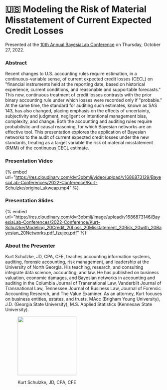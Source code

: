 # 🇺🇸 Modeling the Risk of Material Misstatement of Current Expected Credit Losses

Presented at the [10th Annual BayesiaLab Conference](./) on Thursday, October 27, 2022.

### Abstract

Recent changes to U.S. accounting rules require estimation, in a continuous-variable sense, of current expected credit losses (CECL) on "financial instruments held at the reporting date, based on historical experience, current conditions, and reasonable and supportable forecasts." This new, continuous treatment of credit losses contrasts with the prior binary accounting rule under which losses were recorded only if "probable." At the same time, the standard for auditing such estimates, known as SAS 143, has also changed, placing emphasis on the effects of uncertainty, subjectivity and judgment, negligent or intentional management bias, complexity, and change. Both the accounting and auditing rules require probabilistic and causal reasoning, for which Bayesian networks are an effective tool. This presentation explores the application of Bayesian networks to the audit of current expected credit losses under the new standards, treating as a target variable the risk of material misstatement (RMM) of the continuous CECL estimate.

### Presentation Video

{% embed url="https://res.cloudinary.com/dvr3obmlj/video/upload/v1686873129/BayesiaLab-Conferences/2022-Conference/Kurt-Schulzke/original_ukweap.mp4" %}

### Presentation Slides

{% embed url="https://res.cloudinary.com/dvr3obmlj/image/upload/v1686873146/BayesiaLab-Conferences/2022-Conference/Kurt-Schulzke/Modeling_20Credit_20Loss_20Misstatement_20Risk_20with_20Bayesian_20Networks.pdf_fzujeq.pdf" %}

### About the Presenter

Kurt Schulzke, JD, CPA, CFE, teaches accounting information systems, auditing, forensic accounting, risk management, and leadership at the University of North Georgia. His teaching, research, and consulting integrate data science, accounting, and law. He has published on business valuation, economic damages, and Bayesian networks in accounting and auditing in the Columbia Journal of Transnational Law, Vanderbilt Journal of Transnational Law, Tennessee Journal of Business Law, Journal of Forensic Accounting Research, and The Value Examiner. As an attorney, Kurt focuses on business entities, estates, and trusts. MAcc (Brigham Young University), J.D. (Georgia State University), M.S. Applied Statistics (Kennesaw State University).

<figure><img src="https://res.cloudinary.com/dvr3obmlj/image/upload/v1705694569/Kurt_Schulzke_grw9mf.jpg" alt="" width="188"><figcaption><p>Kurt Schulzke, JD, CPA, CFE</p></figcaption></figure>
